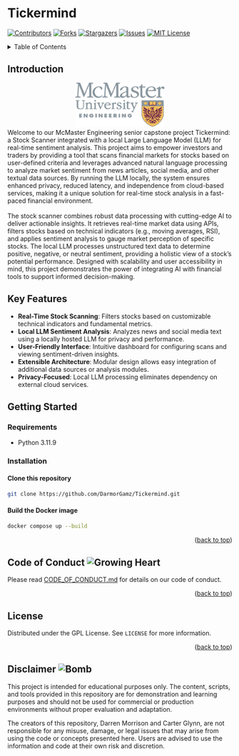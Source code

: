 # Tickermind

<a name="readme-top"></a>

[![Contributors][contributors-shield]][contributors-url]
[![Forks][forks-shield]][forks-url]
[![Stargazers][stars-shield]][stars-url]
[![Issues][issues-shield]][issues-url]
[![MIT License][license-shield]][license-url]

<!-- TABLE OF CONTENTS -->
<details>
  <summary>Table of Contents</summary>
  <ol>
    <li>
    <a href="#introduction">Getting Started</a>
      <a href="#getting-started">Getting Started</a>
      <ul>
        <li><a href="#requirements">Requirements</a></li>
        <li><a href="#installation">Installation</a></li>
      </ul>
    </li>
    <li><a href="#code-of-conduct">Code of Conduct</a></li>
    <li><a href="#license">License</a></li>
    <li><a href="#disclaimer">Disclaimer</a></li>
  </ol>
</details>

<!-- INTRODUCTION -->
## Introduction
<div align="center">
    <img src=".media/McMaster-logo.png" alt="Logo" width="200" height="100">
</div>
Welcome to our McMaster Engineering senior capstone project Tickermind: a Stock Scanner integrated with a local Large Language Model (LLM) for real-time sentiment analysis. This project aims to empower investors and traders by providing a tool that scans financial markets for stocks based on user-defined criteria and leverages advanced natural language processing to analyze market sentiment from news articles, social media, and other textual data sources. By running the LLM locally, the system ensures enhanced privacy, reduced latency, and independence from cloud-based services, making it a unique solution for real-time stock analysis in a fast-paced financial environment.   
<br><br>
The stock scanner combines robust data processing with cutting-edge AI to deliver actionable insights. It retrieves real-time market data using APIs, filters stocks based on technical indicators (e.g., moving averages, RSI), and applies sentiment analysis to gauge market perception of specific stocks. The local LLM processes unstructured text data to determine positive, negative, or neutral sentiment, providing a holistic view of a stock’s potential performance. Designed with scalability and user accessibility in mind, this project demonstrates the power of integrating AI with financial tools to support informed decision-making.

## Key Features
- **Real-Time Stock Scanning**: Filters stocks based on customizable technical indicators and fundamental metrics.
- **Local LLM Sentiment Analysis**: Analyzes news and social media text using a locally hosted LLM for privacy and performance.
- **User-Friendly Interface**: Intuitive dashboard for configuring scans and viewing sentiment-driven insights.
- **Extensible Architecture**: Modular design allows easy integration of additional data sources or analysis modules.
- **Privacy-Focused**: Local LLM processing eliminates dependency on external cloud services.

<!-- GETTING STARTED -->
## Getting Started

<!-- REQUIREMENTS -->
### Requirements

- Python 3.11.9

### Installation

#### Clone this repository
```bash
git clone https://github.com/DarmorGamz/Tickermind.git
```

#### Build the Docker image
```bash
docker compose up --build
```

<p align="right">(<a href="#readme-top">back to top</a>)</p>


<!-- CODE OF CONDUCT -->
## Code of Conduct <img src="https://raw.githubusercontent.com/Tarikul-Islam-Anik/Animated-Fluent-Emojis/master/Emojis/Smilies/Growing%20Heart.png" alt="Growing Heart" style="width:1em; height:1em;" id="code-of-conduct" />

Please read [CODE_OF_CONDUCT.md](CODE_OF_CONDUCT.md) for details on our code of conduct.

<p align="right">(<a href="#readme-top">back to top</a>)</p>

<!-- LICENSE -->
## License

Distributed under the GPL License. See `LICENSE` for more information.

<p align="right">(<a href="#readme-top">back to top</a>)</p>


<!-- Disclaimer -->
## Disclaimer <img src="https://raw.githubusercontent.com/Tarikul-Islam-Anik/Animated-Fluent-Emojis/master/Emojis/Smilies/Bomb.png" alt="Bomb" style="width:1em; height:1em;" id="disclaimer" />

This project is intended for educational purposes only. The content, scripts, and tools provided in this repository are for demonstration and learning purposes and should not be used for commercial or production environments without proper evaluation and adaptation.

The creators of this repository, Darren Morrison and Carter Glynn, are not responsible for any misuse, damage, or legal issues that may arise from using the code or concepts presented here. Users are advised to use the information and code at their own risk and discretion.

[contributors-shield]: https://img.shields.io/github/contributors/DarmorGamz/Tickermind.svg?style=for-the-badge
[contributors-url]: https://github.com/DarmorGamz/Tickermind/graphs/contributors
[forks-shield]: https://img.shields.io/github/forks/DarmorGamz/Tickermind.svg?style=for-the-badge
[forks-url]: https://github.com/DarmorGamz/Tickermindm/network/members
[stars-shield]: https://img.shields.io/github/stars/DarmorGamz/Tickermind.svg?style=for-the-badge
[stars-url]: https://github.com/DarmorGamz/Tickermind/stargazers
[issues-shield]: https://img.shields.io/github/issues/DarmorGamz/Tickermind.svg?style=for-the-badge
[issues-url]: https://github.com/DarmorGamz/Tickermind/issues
[license-shield]: https://img.shields.io/github/license/DarmorGamz/Tickermind.svg?style=for-the-badge
[license-url]: https://github.com/DarmorGamz/Tickermind/blob/master/LICENSE.txt


<!-- Start Docker -->
<!-- docker compose up --build

<!-- Stop Docker -->
<!-- docker compose down -->

<!-- Debug Docker -->
<!-- docker compose logs -->
<!-- docker exec -it <container-name> /bin/bash -->
